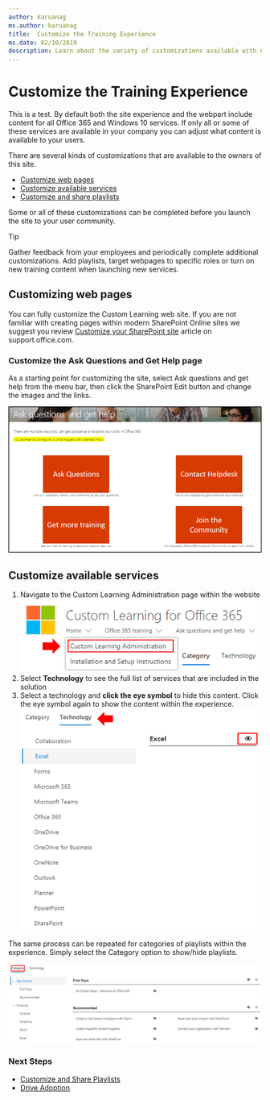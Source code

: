 ```yaml
---
author: karuanag
ms.author: karuanag
title:  Customize the Training Experience
ms.date: 02/10/2019
description: Learn about the variety of customizations available with Custom Learning for Office 365
---
```


# Customize the Training Experience

This is a test. By default both the site experience and the webpart include content for all Office 365 and Windows 10 services.  If only all or some of these services are available in your company you can adjust what content is available to your users.  

There are several kinds of customizations that are available to the owners of this site. 

- [Customize web pages](#customizing-web-pages)
- [Customize available services](#customize-available-services)
- [Customize and share playlists](customplaylist.md)

Some or all of these customizations can be completed before you launch the site to your user community.  

> [!TIP]
> Gather feedback from your employees and periodically complete additional customizations.  Add playlists, target webpages to specific roles or turn on new training content when launching new services. 

## Customizing web pages

You can fully customize the Custom Learning web site. If you are not familiar with creating pages within modern SharePoint Online sites we suggest you review [Customize your SharePoint site](https://support.office.com/en-us/article/customize-your-sharepoint-site-320b43e5-b047-4fda-8381-f61e8ac7f59b) article on support.office.com. 

### Customize the **Ask Questions and Get Help** page

As a starting point for customizing the site, select Ask questions and get help from the menu bar, then click the SharePoint Edit button and change the images and the links. 

![custom_ask.png](media/custom_ask.png)

## Customize available services

1.	Navigate to the Custom Learning Administration page within the website
![custom_admin.png](media/custom_admin.png)
1. Select **Technology** to see the full list of services that are included in the solution
1. Select a technology and **click the eye symbol** to hide this content.  Click the eye symbol again to show the content within the experience. 
![custom](media/custom_techlist.png)

The same process can be repeated for categories of playlists within the experience.  Simply select the Category option to show/hide playlists. 

![custom_cat.png](media/custom_cat.png)

### Next Steps

- [Customize and Share Playlists](customplaylist.md)
- [Drive Adoption](driveadoption.md) 